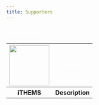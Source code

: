 ```yaml
---
title: Supporters
---
```


<h3><font color='#FFFFFF'>Supporters</font></h3>
<table style="width:100%">
    <tr>
        <th><img src="http://rb19.lbl.gov/user/themes/quark/images/riken-logo.svg" width=104.852px></th>
        <th><font color='#FFFFFF'>RIKEN</font></th>
    </tr>
    <tr>
        <th>iTHEMS</th>
        <th>Description</th>
    </table>
    